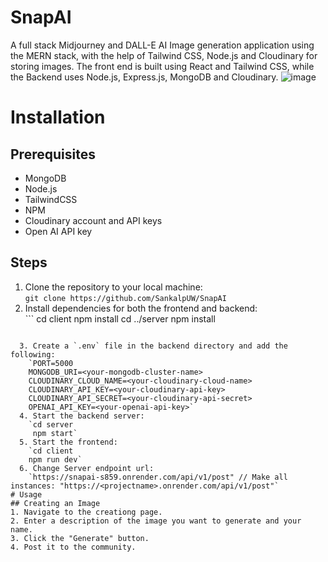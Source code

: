 # SnapAI
A full stack Midjourney and DALL-E AI Image generation application using the MERN stack, with the help of Tailwind CSS, Node.js and Cloudinary for storing images.
The front end is built using React and Tailwind CSS, while the Backend uses Node.js, Express.js, MongoDB and Cloudinary.
![image](https://github.com/SankalpUW/SnapAI/assets/113000067/95e64fe1-bb70-4c99-afd4-4a80ca1b9ed4)

# Installation

## Prerequisites
* MongoDB
* Node.js
* TailwindCSS
* NPM
* Cloudinary account and API keys
* Open AI API key

## Steps
  1. Clone the repository to your local machine:   
    `git clone https://github.com/SankalpUW/SnapAI`
  2. Install dependencies for both the frontend and backend:  
    ```
cd client
npm install
cd ../server
npm install
```
    
  3. Create a `.env` file in the backend directory and add the following:  
    `PORT=5000  
    MONGODB_URI=<your-mongodb-cluster-name>  
    CLOUDINARY_CLOUD_NAME=<your-cloudinary-cloud-name>  
    CLOUDINARY_API_KEY=<your-cloudinary-api-key>  
    CLOUDINARY_API_SECRET=<your-cloudinary-api-secret>  
    OPENAI_API_KEY=<your-openai-api-key>`  
  4. Start the backend server:  
    `cd server
     npm start`
  5. Start the frontend:  
    `cd client
    npm run dev`
  6. Change Server endpoint url:  
    `https://snapai-s859.onrender.com/api/v1/post" // Make all instances: "https://<projectname>.onrender.com/api/v1/post"`
# Usage
## Creating an Image
1. Navigate to the creationg page.
2. Enter a description of the image you want to generate and your name.
3. Click the "Generate" button.
4. Post it to the community.
